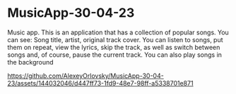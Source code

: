 # MusicApp-30-04-23

Music app.
This is an application that has a collection of popular songs. You can see: Song title, artist, original track cover. You can listen to songs, put them on repeat, view the lyrics, skip the track, as well as switch between songs and, of course, pause the current track. You can also play songs in the background

https://github.com/AlexeyOrlovsky/MusicApp-30-04-23/assets/144032046/d447ff73-1fd9-48e7-98ff-a5338701e871


